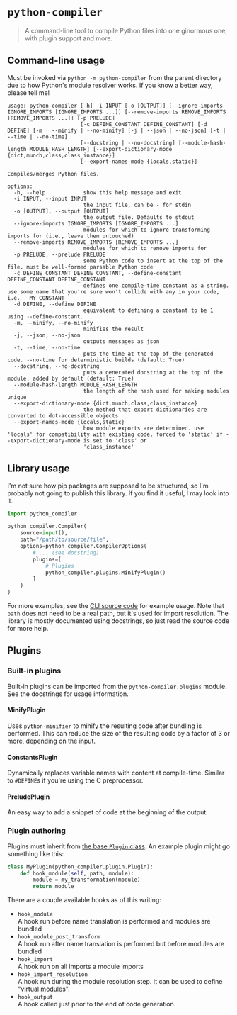 # `python-compiler`

> A command-line tool to compile Python files into one ginormous one, with
> plugin support and more.

## Command-line usage

Must be invoked via `python -m python-compiler` from the parent directory due to
how Python's module resolver works. If you know a better way, please tell me!

```text
usage: python-compiler [-h] -i INPUT [-o [OUTPUT]] [--ignore-imports IGNORE_IMPORTS [IGNORE_IMPORTS ...]] [--remove-imports REMOVE_IMPORTS [REMOVE_IMPORTS ...]] [-p PRELUDE]
                       [-c DEFINE_CONSTANT DEFINE_CONSTANT] [-d DEFINE] [-m | --minify | --no-minify] [-j | --json | --no-json] [-t | --time | --no-time]
                       [--docstring | --no-docstring] [--module-hash-length MODULE_HASH_LENGTH] [--export-dictionary-mode {dict,munch,class,class_instance}]
                       [--export-names-mode {locals,static}]

Compiles/merges Python files.

options:
  -h, --help            show this help message and exit
  -i INPUT, --input INPUT
                        the input file, can be - for stdin
  -o [OUTPUT], --output [OUTPUT]
                        the output file. Defaults to stdout
  --ignore-imports IGNORE_IMPORTS [IGNORE_IMPORTS ...]
                        modules for which to ignore transforming imports for (i.e., leave them untouched)
  --remove-imports REMOVE_IMPORTS [REMOVE_IMPORTS ...]
                        modules for which to remove imports for
  -p PRELUDE, --prelude PRELUDE
                        some Python code to insert at the top of the file. must be well-formed parsable Python code
  -c DEFINE_CONSTANT DEFINE_CONSTANT, --define-constant DEFINE_CONSTANT DEFINE_CONSTANT
                        defines one compile-time constant as a string. use some name that you're sure won't collide with any in your code, i.e. __MY_CONSTANT__
  -d DEFINE, --define DEFINE
                        equivalent to defining a constant to be 1 using --define-constant.
  -m, --minify, --no-minify
                        minifies the result
  -j, --json, --no-json
                        outputs messages as json
  -t, --time, --no-time
                        puts the time at the top of the generated code. --no-time for deterministic builds (default: True)
  --docstring, --no-docstring
                        puts a generated docstring at the top of the module. added by default (default: True)
  --module-hash-length MODULE_HASH_LENGTH
                        the length of the hash used for making modules unique
  --export-dictionary-mode {dict,munch,class,class_instance}
                        the method that export dictionaries are converted to dot-accessible objects
  --export-names-mode {locals,static}
                        how module exports are determined. use 'locals' for compatibility with existing code. forced to 'static' if --export-dictionary-mode is set to 'class' or
                        'class_instance'
```

## Library usage

I'm not sure how pip packages are supposed to be structured, so I'm probably not
going to publish this library. If you find it useful, I may look into it.

```python
import python_compiler

python_compiler.Compiler(
    source=input(),
    path="/path/to/source/file",
    options=python_compiler.CompilerOptions(
        # ... (see docstring)
        plugins=[
            # Plugins
            python_compiler.plugins.MinifyPlugin()
        ]
    )
)
```

For more examples, see the [CLI source code](./__main__.py) for example usage.
Note that `path` does not need to be a real path, but it's used for import
resolution. The library is mostly documented using docstrings, so just read the
source code for more help.

## Plugins

### Built-in plugins

Built-in plugins can be imported from the `python-compiler.plugins` module. See
the docstrings for usage information.

#### MinifyPlugin

Uses `python-minifier` to minify the resulting code after bundling is performed.
This can reduce the size of the resulting code by a factor of 3 or more,
depending on the input.

#### ConstantsPlugin

Dynamically replaces variable names with content at compile-time. Similar to
`#DEFINE`s if you're using the C preprocessor.

#### PreludePlugin

An easy way to add a snippet of code at the beginning of the output.

### Plugin authoring

Plugins must inherit from [the base `Plugin` class](./src/plugin/plugin.py). An
example plugin might go something like this:

```python
class MyPlugin(python_compiler.plugin.Plugin):
    def hook_module(self, path, module):
        module = my_transformation(module)
        return module
```

There are a couple available hooks as of this writing:

- `hook_module`  
  A hook run before name translation is performed and modules are bundled
- `hook_module_post_transform`  
  A hook run after name translation is performed but before modules are bundled
- `hook_import`  
  A hook run on all imports a module imports
- `hook_import_resolution`  
  A hook run during the module resolution step. It can be used to define
  "virtual modules".
- `hook_output`  
  A hook called just prior to the end of code generation.
